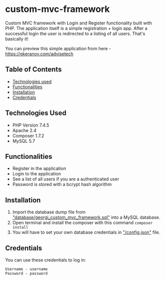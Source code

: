 # custom-mvc-framework
Custom MVC framework with Login and Register functionality built with PHP. The application itself is a simple registration + login app. After a successful login the
user is redirected to a listing of all users. That's basically it!

You can preview this simple application from here - https://gkeranov.com/advisetech

## Table of Contents
- [Technologies used](#technologies-used)
- [Functionalities](#functionalities)
- [Installation](#installation)
- [Credentials](#credentials)

## Technologies Used
- PHP Version 7.4.5
- Apache 2.4
- Composer 1.7.2
- MySQL 5.7

## Functionalities
- Register in the application
- Login to the application
- See a list of all users if you are a authenticated user
- Password is stored with a bcrypt hash algorithm

## Installation
1. Import the database dump file from ["database/georgi_custom_mvc_framework.sql"](https://github.com/GeorgiKeranov/custom-mvc-framework/blob/master/database/georgi_custom_mvc_framework.sql) into a MySQL database.
2. Open terminal and install the composer with this command ```composer install```
3. You will have to set your own database credentials in ["/config.json"](https://github.com/GeorgiKeranov/custom-mvc-framework/blob/master/config.json) file.

## Credentials
You can use these credentials to log in:
```
Username - username
Password - password
```
